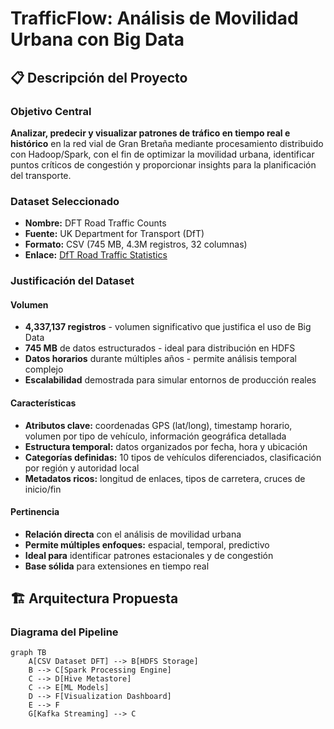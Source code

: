 # TrafficFlow: Análisis de Movilidad Urbana con Big Data

## 📋 Descripción del Proyecto

### Objetivo Central
**Analizar, predecir y visualizar patrones de tráfico en tiempo real e histórico** en la red vial de Gran Bretaña mediante procesamiento distribuido con Hadoop/Spark, con el fin de optimizar la movilidad urbana, identificar puntos críticos de congestión y proporcionar insights para la planificación del transporte.

### Dataset Seleccionado
- **Nombre:** DFT Road Traffic Counts
- **Fuente:** UK Department for Transport (DfT)
- **Formato:** CSV (745 MB, 4.3M registros, 32 columnas)
- **Enlace:** [DfT Road Traffic Statistics](https://www.gov.uk/government/statistical-data-sets/road-traffic-statistics)

### Justificación del Dataset

#### Volumen
- **4,337,137 registros** - volumen significativo que justifica el uso de Big Data
- **745 MB** de datos estructurados - ideal para distribución en HDFS
- **Datos horarios** durante múltiples años - permite análisis temporal complejo
- **Escalabilidad** demostrada para simular entornos de producción reales

#### Características
- **Atributos clave:** coordenadas GPS (lat/long), timestamp horario, volumen por tipo de vehículo, información geográfica detallada
- **Estructura temporal:** datos organizados por fecha, hora y ubicación
- **Categorías definidas:** 10 tipos de vehículos diferenciados, clasificación por región y autoridad local
- **Metadatos ricos:** longitud de enlaces, tipos de carretera, cruces de inicio/fin

#### Pertinencia
- **Relación directa** con el análisis de movilidad urbana
- **Permite múltiples enfoques:** espacial, temporal, predictivo
- **Ideal para** identificar patrones estacionales y de congestión
- **Base sólida** para extensiones en tiempo real

## 🏗️ Arquitectura Propuesta

### Diagrama del Pipeline

```mermaid
graph TB
    A[CSV Dataset DFT] --> B[HDFS Storage]
    B --> C[Spark Processing Engine]
    C --> D[Hive Metastore]
    C --> E[ML Models]
    D --> F[Visualization Dashboard]
    E --> F
    G[Kafka Streaming] --> C